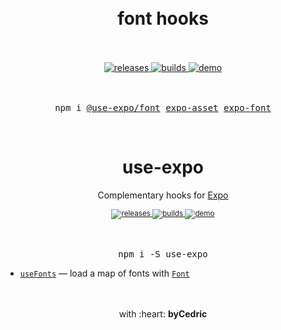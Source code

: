 <div align="center">
    <h1>
        <br />
        font hooks
        <br />
        <br />
    </h1>
    <a href="https://github.com/bycedric/use-expo/releases">
        <img src="https://img.shields.io/github/release/byCedric/use-expo/all.svg" alt="releases" />
    </a>
    <a href="https://travis-ci.com/byCedric/use-expo">
        <img src="https://img.shields.io/travis/com/byCedric/use-expo/master.svg" alt="builds" />
    </a>
    <a href="https://exp.host/@bycedric/use-expo">
        <img src="https://img.shields.io/badge/demo-expo-lightgrey.svg" alt="demo" />
    </a>
    <br />
    <br />
    <br />
    <pre>npm i <a href="https://www.npmjs.com/package/@use-expo/permissions">@use-expo/font</a> <a href="https://www.npmjs.com/package/expo-asset">expo-asset</a> <a href="https://www.npmjs.com/package/expo-font">expo-font</a></pre>
    <br />
</div>

<div align="center">
    <h1>use-expo</h1>
    <p>Complementary hooks for <a href="https://github.com/expo/expo">Expo</a></p>
    <sup>
        <a href="https://github.com/bycedric/use-expo/releases">
            <img src="https://img.shields.io/github/release/byCedric/use-expo/all.svg?style=flat-square" alt="releases" />
        </a>
        <a href="https://github.com/bycedric/use-expo/actions">
            <img src="https://img.shields.io/github/release/byCedric/use-expo/all.svg?style=flat-square" alt="builds" />
        </a>
        <a href="https://exp.host/@bycedric/use-expo">
            <img src="https://img.shields.io/badge/demo-expo-lightgrey.svg?style=flat-square" alt="demo" />
        </a>
    </sup>
    <br />
	<br />
    <br />
    <pre>npm i -S use-expo</pre>
</div>

- [`useFonts`](./docs/use-fonts.md) &mdash; load a map of fonts with [`Font`](https://docs.expo.io/versions/latest/sdk/font/)

<div align="center">
    <br />
    <br />
    with :heart: <strong>byCedric</strong>
    <br />
</div>
